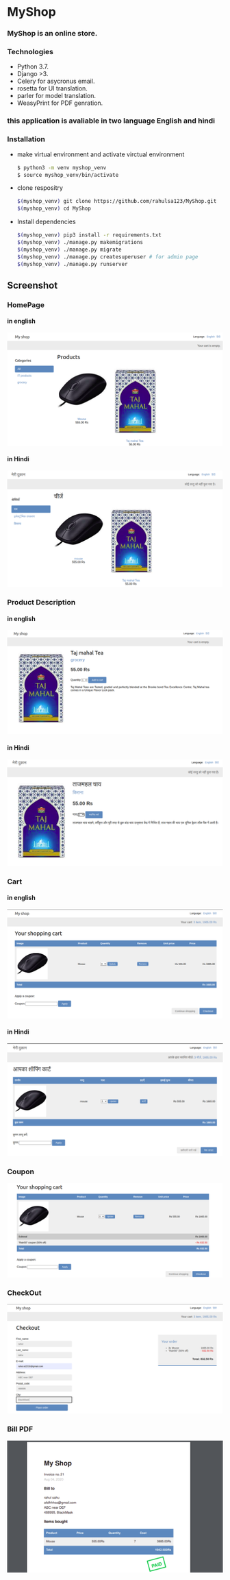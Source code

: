 # MyShop

### MyShop is an online store.

### Technologies

* Python 3.7.
* Django >3.
* Celery for asycronus email.
* rosetta for UI translation.
* parler for model translation.
* WeasyPrint for PDF genration.
        
### this application is avaliable in two language English and hindi
### Installation
* make virtual environment and activate virctual environment 
  ```bash
  $ python3 -m venv myshop_venv
  $ source myshop_venv/bin/activate
  ```
* clone respositry
  ```bash
  $(myshop_venv) git clone https://github.com/rahulsa123/MyShop.git
  $(myshop_venv) cd MyShop
  ```
* Install dependencies
  ```bash
  $(myshop_venv) pip3 install -r requirements.txt
  $(myshop_venv) ./manage.py makemigrations
  $(myshop_venv) ./manage.py migrate
  $(myshop_venv) ./manage.py createsuperuser # for admin page
  $(myshop_venv) ./manage.py runserver
  ```

## Screenshot

### HomePage

#### in english

![](./readme_files/english_home_page.png)


#### in Hindi

![](./readme_files/hindi_home_page.png)

### Product Description

#### in english

![](./readme_files/english_detail_page.png)

#### in Hindi

![](./readme_files/hindi_detail_page.png)

### Cart

#### in english

![](./readme_files/english_cart.png)

#### in Hindi

![](./readme_files/hindi_cart.png)

### Coupon

![](./readme_files/coupon.png)

### CheckOut

![](./readme_files/checkout.png)

### Bill PDF

![](./readme_files/paid_pdf.png)

